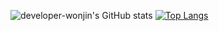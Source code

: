 ![developer-wonjin's GitHub stats](https://github-readme-stats.vercel.app/api?username=developer-wonjin&show_icons=true&theme=cobalt)
[![Top Langs](https://github-readme-stats.vercel.app/api/top-langs/?username=developer-wonjin&layout=compact&theme=dark&langs_count=3)](https://github.com/anuraghazra/github-readme-stats)
